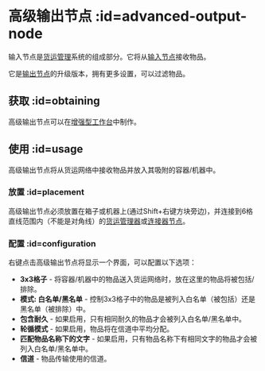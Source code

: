 # 高级输出节点 :id=advanced-output-node

输入节点是[货运管理](/Cargo-Management)系统的组成部分。它将从[输入节点](/Input-Node)接收物品。

它是[输出节点](/Output-Node)的升级版本，拥有更多设置，可以过滤物品。

## 获取 :id=obtaining

高级输出节点可以在[增强型工作台](/Enhanced-Crafting-Table)中制作。

## 使用 :id=usage

高级输出节点将从货运网络中接收物品并放入其吸附的容器/机器中。

### 放置 :id=placement

高级输出节点必须放置在箱子或机器上(通过Shift+右键方块旁边)，并连接到6格直线范围内（不能是对角线）的[货运管理器](/Cargo-Manager)或[连接器节点](/Connector-Node)。

### 配置 :id=configuration

右键点击高级输出节点将显示一个界面，可以配置以下选项：

* **3x3格子** - 将容器/机器中的物品送入货运网络时，放在这里的物品将被包括/排除。
* **模式: 白名单/黑名单** - 控制3x3格子中的物品是被列入白名单（被包括）还是黑名单（被排除）中。
* **包含耐久** - 如果启用，只有相同耐久的物品才会被列入白名单/黑名单中。
* **轮循模式** - 如果启用，物品将在信道中平均分配。
* **匹配物品名称下的文字** - 如果启用，只有物品名称下有相同文字的物品才会被列入白名单/黑名单中。
* **信道** - 物品传输使用的信道。
